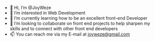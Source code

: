 - 👋 Hi, I’m @JoyWeze
- 👀 I’m interested in Web Development
- 🌱 I’m currently learning how to be an excellent front-end Developer
- 💞️ I’m looking to collaborate on front end projects to help sharpen my skills and to connect with other front end developers
- 📫 You can reach me via my E-mail at joyweze@gmail.com

<!---
JoyWeze/JoyWeze is a ✨ special ✨ repository because its `README.md` (this file) appears on your GitHub profile.
You can click the Preview link to take a look at your changes.
--->
